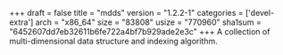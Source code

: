 +++
draft = false
title = "mdds"
version = "1.2.2-1"
categories = ['devel-extra']
arch = "x86_64"
size = "83808"
usize = "770960"
sha1sum = "6452607dd7eb32611b6fe722a4bf7b929ade2e3c"
+++
A collection of multi-dimensional data structure and indexing algorithm.